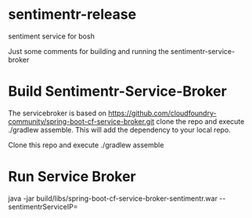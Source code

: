 # sentimentr-release
sentiment service for bosh

Just some comments for building and running the sentimentr-service-broker

# Build Sentimentr-Service-Broker
The servicebroker is based on https://github.com/cloudfoundry-community/spring-boot-cf-service-broker.git
clone the repo and execute ./gradlew assemble. This will add the dependency to your local repo.

Clone this repo and execute ./gradlew assemble

# Run Service Broker
java -jar build/libs/spring-boot-cf-service-broker-sentimentr.war --sentimentrServiceIP=<ip>
